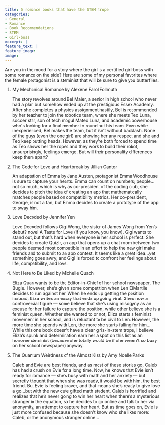 ```yaml
---
title: 5 romance books that have the STEM trope
categories: 
- General
- Romance
- Book Recommendations
- STEM
- Girl-boss
excerpt: |
feature_text: |
feature_image: 
image: 
---
```



Are you in the mood for a story where the girl is a certified girl-boss with some romance on the side? Here are some of my personal favorites where the female protagonist is a steminist that will be sure to give you butterflies.

1. My Mechanical Romance by Alexene Farol Follmuth

    The story revolves around Bel Maier, a senior in high school who never had a plan but somehow ended up at the prestigious Essex Academy. After she completes a physics assignment hastily, Bel is recommended by her teacher to join the robotics team, where she meets Teo Luna, soccer star, son of tech mogul Mateo Luna, and academic powerhouse who's looking for a final member to round out his team. Even while inexperienced, Bel makes the team, but it isn’t without backlash. None of the guys (even the one girl) are showing her any respect and she and Teo keep butting heads. However, as they’re both forced to spend time as Teo shows her the ropes and they work to build their robot, unsurprisingly, feelings emerge. But will their personality differences keep them apart?

2. The Code for Love and Heartbreak by Jillian Cantor

    An adaptation of Emma by Jane Austen, protagonist Emma Woodhouse is sure to capture your hearts. Emma can count on numbers; people…not so much, which is why as co-president of the coding club, she decides to pitch the idea of creating an app that mathematically matches people based on compatibility metrics. Her co-president, George, is not a fan, but Emma decides to create a prototype of the app to sway him. 

3. Love Decoded by Jennifer Yen

    Love Decoded follows Gigi Wong, the sister of James Wong from Yen’s debut? novel A Taste for Love (if you know, you know). Gigi wants to stand out, but that’s hard when everyone in her school is perfect. She decides to create Quizlr, an app that opens up a chat room between two people deemed most compatible in an effort to help the new girl make friends and to submit to an app contest. It seems like a great idea…yet something goes awry, and Gigi is forced to confront her feelings about life, compatibility, and love.

4. Not Here to Be Liked by Michelle Quach

    Eliza Quan wants to be the Editor-in-Chief of her school newspaper, The Bugle. However, she’s given some competition when Len DiMartile decides to run against her. When he ends up getting the position instead, Eliza writes an essay that ends up going viral. She’s now a controversial figure — some believe that she’s using misogyny as an excuse for her failure to capture the position, while other believe she is a feminist queen. Whether she wanted to or not, Eliza starts a feminist movement in her school, and is reluctant to be civil to Len. However, the more time she spends with Len, the more she starts falling for him… While this one book doesn’t have a clear girls-in-stem trope, I believe Eliza’s spunk and determination earn her a spot on this list as an honoree steminist (because she totally would be if she weren’t so busy on her school newspaper) anyway.

5. The Quantum Weirdness of the Almost Kiss by Amy Noelle Parks

    Caleb and Evie are best friends, and as most of these stories go, Caleb has had a crush on Evie for a long time. Now, he knows that Evie isn’t ready for romance — she’s busy with math and her anxiety — but secretly thought that when she was ready, it would be with him, the best friend. But Evie is feeling braver, and that means she’s ready to give love a go…but with the new cute gifted math student. Caleb is horrified and realizes that he’s never going to win her heart when there’s a mysterious stranger in the equation, so he decides to go online and talk to her via anonymity, an attempt to capture her heart. But as time goes on, Evie is just more confused because she doesn't know who she likes more: Caleb, or the anonymous stranger online…

